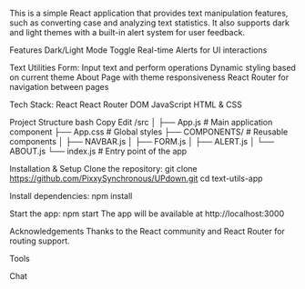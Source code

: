 This is a simple React application that provides text manipulation features, such as converting case and analyzing text statistics. It also supports dark and light themes with a built-in alert system for user feedback.

Features
Dark/Light Mode Toggle
Real-time Alerts for UI interactions

Text Utilities Form:
Input text and perform operations
Dynamic styling based on current theme
About Page with theme responsiveness
React Router for navigation between pages

Tech Stack:
React
React Router DOM
JavaScript
HTML & CSS

Project Structure
bash
Copy
Edit
/src
│
├── App.js                # Main application component
├── App.css               # Global styles
├── COMPONENTS/           # Reusable components
│   ├── NAVBAR.js
│   ├── FORM.js
│   ├── ALERT.js
│   └── ABOUT.js
└── index.js              # Entry point of the app

Installation & Setup
Clone the repository:
git clone https://github.com/PixxySynchronous/UPdown.git
cd text-utils-app

Install dependencies:
npm install


Start the app:
npm start
The app will be available at http://localhost:3000


Acknowledgements
Thanks to the React community and React Router for routing support.











Tools



Chat
